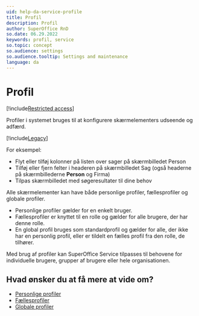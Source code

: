 ```yaml
---
uid: help-da-service-profile
title: Profil
description: Profil
author: SuperOffice RnD
so.date: 06.29.2022
keywords: profil, service
so.topic: concept
so.audience: settings
so.audience.tooltip: Settings and maintenance
language: da
---
```


# Profil

[!include[Restricted access](../../../../learn/includes/note-insufficient-rights.md)]

Profiler i systemet bruges til at konfigurere skærmelementers udseende og adfærd.

[!include[Legacy](../includes/legacy-profiles.md)]

For eksempel:

* Flyt eller tilføj kolonner på listen over sager på skærmbilledet Person
* Tilføj eller fjern felter i headeren på skærmbilledet Sag (også headerne på skærmbillederne **Person** og Firma)
* Tilpas skærmbilledet med søgeresultater til dine behov

Alle skærmelementer kan have både personlige profiler, fællesprofiler og globale profiler.

* Personlige profiler gælder for en enkelt bruger.
* Fællesprofiler er knyttet til en rolle og gælder for alle brugere, der har denne rolle.
* En global profil bruges som standardprofil og gælder for alle, der ikke har en personlig profil, eller er tildelt en fælles profil fra den rolle, de tilhører.

Med brug af profiler kan SuperOffice Service tilpasses til behovene for individuelle brugere, grupper af brugere eller hele organisationen.

## Hvad ønsker du at få mere at vide om?

* [Personlige profiler][1]
* [Fællesprofiler][2]
* [Globale profiler][3]

<!-- Referenced links -->
[1]: personal.md
[2]: common.md
[3]: global.md

<!-- Referenced images -->
